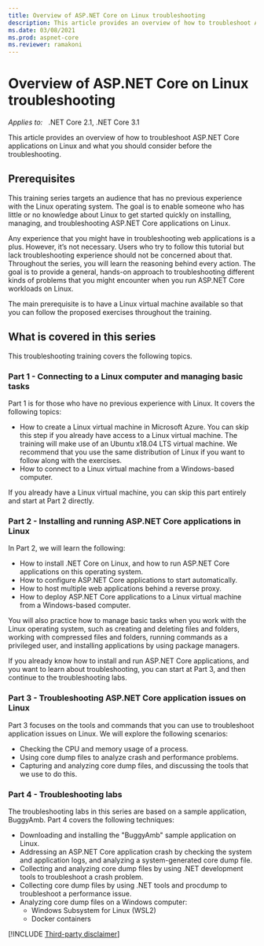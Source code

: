```yaml
---
title: Overview of ASP.NET Core on Linux troubleshooting
description: This article provides an overview of how to troubleshoot ASP.NET Core applications on Linux and what you should consider before the troubleshooting.
ms.date: 03/08/2021
ms.prod: aspnet-core
ms.reviewer: ramakoni
---
```

# Overview of ASP.NET Core on Linux troubleshooting

_Applies to:_ &nbsp; .NET Core 2.1, .NET Core 3.1  

This article provides an overview of how to troubleshoot ASP.NET Core applications on Linux and what you should consider before the troubleshooting.

## Prerequisites

This training series targets an audience that has no previous experience with the Linux operating system. The goal is to enable someone who has little or no knowledge about Linux to get started quickly on installing, managing, and troubleshooting ASP.NET Core applications on Linux.

Any experience that you might have in troubleshooting web applications is a plus. However, it’s not necessary. Users who try to follow this tutorial but lack troubleshooting experience should not be concerned about that. Throughout the series, you will learn the reasoning behind every action. The goal is to provide a general, hands-on approach to troubleshooting different kinds of problems that you might encounter when you run ASP.NET Core workloads on Linux.

The main prerequisite is to have a Linux virtual machine available so that you can follow the proposed exercises throughout the training.

## What is covered in this series

This troubleshooting training covers the following topics.

### Part 1 - Connecting to a Linux computer and managing basic tasks

Part 1 is for those who have no previous experience with Linux. It covers the following topics:

- How to create a Linux virtual machine in Microsoft Azure. You can skip this step if you already have access to a Linux virtual machine. The training will make use of an Ubuntu x18.04 LTS virtual machine. We recommend that you use the same distribution of Linux if you want to follow along with the exercises.
- How to connect to a Linux virtual machine from a Windows-based computer.

If you already have a Linux virtual machine, you can skip this part entirely and start at Part 2 directly.

### Part 2 - Installing and running ASP.NET Core applications in Linux

In Part 2, we will learn the following:

- How to install .NET Core on Linux, and how to run ASP.NET Core applications on this operating system.
- How to configure ASP.NET Core applications to start automatically.
- How to host multiple web applications behind a reverse proxy.
- How to deploy ASP.NET Core applications to a Linux virtual machine from a Windows-based computer.

You will also practice how to manage basic tasks when you work with the Linux operating system, such as creating and deleting files and folders, working with compressed files and folders, running commands as a privileged user, and installing applications by using package managers.

If you already know how to install and run ASP.NET Core applications, and you want to learn about troubleshooting, you can start at Part 3, and then continue to the troubleshooting labs.

### Part 3 - Troubleshooting ASP.NET Core application issues on Linux

Part 3 focuses on the tools and commands that you can use to troubleshoot application issues on Linux. We will explore the following scenarios:

- Checking the CPU and memory usage of a process.
- Using core dump files to analyze crash and performance problems.
- Capturing and analyzing core dump files, and discussing the tools that we use to do this.

### Part 4 - Troubleshooting labs

The troubleshooting labs in this series are based on a sample application, BuggyAmb. Part 4 covers the following techniques:

- Downloading and installing the "BuggyAmb" sample application on Linux.
- Addressing an ASP.NET Core application crash by checking the system and application logs, and analyzing a system-generated core dump file.
- Collecting and analyzing core dump files by using .NET development tools to troubleshoot a crash problem.
- Collecting core dump files by using .NET tools and procdump to troubleshoot a performance issue.
- Analyzing core dump files on a Windows computer:
  - Windows Subsystem for Linux (WSL2)
  - Docker containers

[!INCLUDE [Third-party disclaimer](../includes/third-party-disclaimer.md)]
